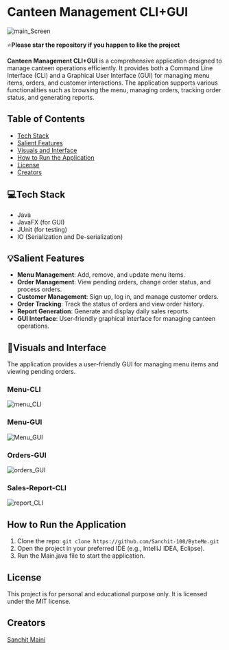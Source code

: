 # Canteen Management CLI+GUI
![main_Screen](https://github.com/user-attachments/assets/0509cd30-d8a1-4a94-b1fb-58e04e272042)


:star:**Please star the repository if you happen to like the project**

**Canteen Management CLI+GUI** is a comprehensive application designed to manage canteen operations efficiently. It provides both a Command Line Interface (CLI) and a Graphical User Interface (GUI) for managing menu items, orders, and customer interactions. The application supports various functionalities such as browsing the menu, managing orders, tracking order status, and generating reports.

## Table of Contents

- [Tech Stack](#tech-stack)
- [Salient Features](#salient-features)
- [Visuals and Interface](#visuals-and-interface)
- [How to Run the Application](#how-to-run-the-application)
- [License](#license)
- [Creators](#creators)
  
## 💻Tech Stack

- Java
- JavaFX (for GUI)
- JUnit (for testing)
- IO (Serialization and De-serialization)

## 💡Salient Features

- **Menu Management**: Add, remove, and update menu items.
- **Order Management**: View pending orders, change order status, and process orders.
- **Customer Management**: Sign up, log in, and manage customer orders.
- **Order Tracking**: Track the status of orders and view order history.
- **Report Generation**: Generate and display daily sales reports.
- **GUI Interface**: User-friendly graphical interface for managing canteen operations.

## 👀Visuals and Interface

The application provides a user-friendly GUI for managing menu items and viewing pending orders.

### Menu-CLI
![menu_CLI](https://github.com/user-attachments/assets/2a0ef312-dcad-411a-9cd2-42ad1aef3186)


### Menu-GUI
![Menu_GUI](https://github.com/user-attachments/assets/8d2a1440-474d-4f4e-94e4-aa7da058ca1a)


### Orders-GUI
![orders_GUI](https://github.com/user-attachments/assets/a10aab5e-33f6-40db-b831-74f31c00508c)

### Sales-Report-CLI
![report_CLI](https://github.com/user-attachments/assets/f3be22ac-fb91-49c8-830d-d423bfd84ca1)


## How to Run the Application
1. Clone the repo: `git clone https://github.com/Sanchit-100/ByteMe.git`
2. Open the project in your preferred IDE (e.g., IntelliJ IDEA, Eclipse).
3. Run the Main.java file to start the application.

## License
This project is for personal and educational purpose only. It is licensed under the MIT license.

## Creators
[Sanchit Maini](https://github.com/Sanchit-100)
